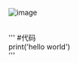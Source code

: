 ![image](https://github.com/yanjiusheng2018/dlt/blob/master/image/python.jpg)

<br>
'''
#代码<br>
print('hello world')
<br>
'''
